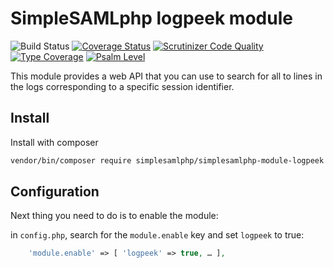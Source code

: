 # SimpleSAMLphp logpeek module

![Build Status](https://github.com/simplesamlphp/simplesamlphp-module-logpeek/actions/workflows/php.yml/badge.svg)
[![Coverage Status](https://codecov.io/gh/simplesamlphp/simplesamlphp-module-logpeek/branch/master/graph/badge.svg)](https://codecov.io/gh/simplesamlphp/simplesamlphp-module-logpeek)
[![Scrutinizer Code Quality](https://scrutinizer-ci.com/g/simplesamlphp/simplesamlphp-module-logpeek/badges/quality-score.png?b=master)](https://scrutinizer-ci.com/g/simplesamlphp/simplesamlphp-module-logpeek/?branch=master)
[![Type Coverage](https://shepherd.dev/github/simplesamlphp/simplesamlphp-module-logpeek/coverage.svg)](https://shepherd.dev/github/simplesamlphp/simplesamlphp-module-logpeek)
[![Psalm Level](https://shepherd.dev/github/simplesamlphp/simplesamlphp-module-logpeek/level.svg)](https://shepherd.dev/github/simplesamlphp/simplesamlphp-module-logpeek)

This module provides a web API that you can use to search for all to lines in the logs corresponding to a specific
session identifier.

## Install

Install with composer

```bash
vendor/bin/composer require simplesamlphp/simplesamlphp-module-logpeek
```

## Configuration

Next thing you need to do is to enable the module:

in `config.php`, search for the `module.enable` key and set `logpeek` to true:

```php
    'module.enable' => [ 'logpeek' => true, … ],
```
